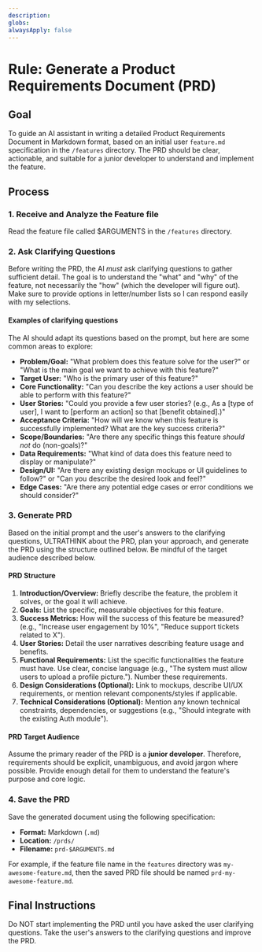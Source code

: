 ```yaml
---
description:
globs:
alwaysApply: false
---
```

# Rule: Generate a Product Requirements Document (PRD)

## Goal

To guide an AI assistant in writing a detailed Product Requirements Document in Markdown format, based on an initial user `feature.md` specification in the `/features` directory. The PRD should be clear, actionable, and suitable for a junior developer to understand and implement the feature.

## Process

### 1. Receive and Analyze the Feature file
Read the feature file called $ARGUMENTS in the `/features` directory.

### 2. Ask Clarifying Questions
Before writing the PRD, the AI *must* ask clarifying questions to gather sufficient detail. The goal is to understand the "what" and "why" of the feature, not necessarily the "how" (which the developer will figure out). Make sure to provide options in letter/number lists so I can respond easily with my selections.

#### Examples of clarifying questions
The AI should adapt its questions based on the prompt, but here are some common areas to explore:

*   **Problem/Goal:** "What problem does this feature solve for the user?" or "What is the main goal we want to achieve with this feature?"
*   **Target User:** "Who is the primary user of this feature?"
*   **Core Functionality:** "Can you describe the key actions a user should be able to perform with this feature?"
*   **User Stories:** "Could you provide a few user stories? (e.g., As a [type of user], I want to [perform an action] so that [benefit obtained].)"
*   **Acceptance Criteria:** "How will we know when this feature is successfully implemented? What are the key success criteria?"
*   **Scope/Boundaries:** "Are there any specific things this feature *should not* do (non-goals)?"
*   **Data Requirements:** "What kind of data does this feature need to display or manipulate?"
*   **Design/UI:** "Are there any existing design mockups or UI guidelines to follow?" or "Can you describe the desired look and feel?"
*   **Edge Cases:** "Are there any potential edge cases or error conditions we should consider?"
   
### 3. Generate PRD
Based on the initial prompt and the user's answers to the clarifying questions, ULTRATHINK about the PRD, plan your approach, and generate the PRD using the structure outlined below. Be mindful of the target audience described below.

#### PRD Structure

1.  **Introduction/Overview:** Briefly describe the feature, the problem it solves, or the goal it will achieve.
2.  **Goals:** List the specific, measurable objectives for this feature.
3.  **Success Metrics:** How will the success of this feature be measured? (e.g., "Increase user engagement by 10%", "Reduce support tickets related to X").
4.  **User Stories:** Detail the user narratives describing feature usage and benefits.
5.  **Functional Requirements:** List the specific functionalities the feature must have. Use clear, concise language (e.g., "The system must allow users to upload a profile picture."). Number these requirements.
6.  **Design Considerations (Optional):** Link to mockups, describe UI/UX requirements, or mention relevant components/styles if applicable.
7.  **Technical Considerations (Optional):** Mention any known technical constraints, dependencies, or suggestions (e.g., "Should integrate with the existing Auth module").

#### PRD Target Audience
Assume the primary reader of the PRD is a **junior developer**. Therefore, requirements should be explicit, unambiguous, and avoid jargon where possible. Provide enough detail for them to understand the feature's purpose and core logic.

### 4. Save the PRD 
Save the generated document using the following specification:

*   **Format:** Markdown (`.md`)
*   **Location:** `/prds/`
*   **Filename:** `prd-$ARGUMENTS.md`

For example, if the feature file name in the `features` directory was `my-awesome-feature.md`, then the saved PRD file should be named `prd-my-awesome-feature.md`.

## Final Instructions

Do NOT start implementing the PRD until you have asked the user clarifying questions. Take the user's answers to the clarifying questions and improve the PRD.